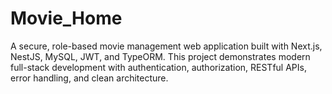 # Movie_Home
A secure, role-based movie management web application built with Next.js, NestJS, MySQL, JWT, and TypeORM. This project demonstrates modern full-stack development with authentication, authorization, RESTful APIs, error handling, and clean architecture.
